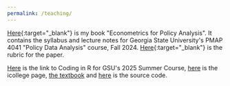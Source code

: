 ```yaml
---
permalink: /teaching/
---
```


[Here](https://jgreathouse9.github.io/GSUmetricspolicy/){:target="_blank"} is my book "Econometrics for Policy Analysis". It contains the syllabus and lecture notes for Georgia State University's PMAP 4041 "Policy Data Analysis" course, Fall 2024. [Here](https://github.com/jgreathouse9/GSUmetricspolicy/blob/main/example/PaperRubric.pdf){:target="_blank"} is the rubric for the paper.

[Here](https://jgreathouse9.github.io/CodingRGSU2025S/) is the link to Coding in R for GSU's 2025 Summer Course, [here](https://gastate.view.usg.edu/d2l/home/3353358) is the icollege page, [the textbook](https://ds4ps.org/cpp-526-fall-2019/textbook) and [here](https://github.com/jgreathouse9/CodingRGSU2025S) is the source code.
